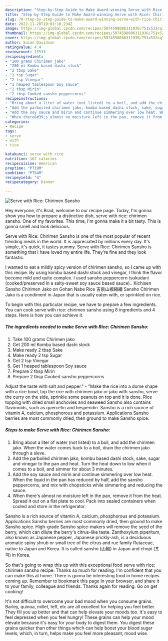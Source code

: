 ```yaml
---
description: "Step-by-Step Guide to Make Award-winning Serve with Rice: Chirimen Sansho"
title: "Step-by-Step Guide to Make Award-winning Serve with Rice: Chirimen Sansho"
slug: 79-step-by-step-guide-to-make-award-winning-serve-with-rice-chirimen-sansho
date: 2022-11-20T19:03:10.234Z
image: https://img-global.cpcdn.com/recipes/5074598086311936/751x532cq70/serve-with-rice-chirimen-sansho-recipe-main-photo.jpg
thumbnail: https://img-global.cpcdn.com/recipes/5074598086311936/751x532cq70/serve-with-rice-chirimen-sansho-recipe-main-photo.jpg
cover: https://img-global.cpcdn.com/recipes/5074598086311936/751x532cq70/serve-with-rice-chirimen-sansho-recipe-main-photo.jpg
author: Susan Davidson
ratingvalue: 4.4
reviewcount: 15533
recipeingredient:
- "100 grams Chirimen jako"
- "200 ml Kombu based dashi stock"
- "2 tbsp Sake"
- "2 tsp Sugar"
- "2 tsp Vinegar"
- "1 heaped tablespoon Soy sauce"
- "2 tbsp Mirin"
- "2 tbsp Cooked sansho peppercorns"
recipeinstructions:
- "Bring about a liter of water (not listed) to a boil, and add the chirimen jako. When the water comes back to a boil, drain the chirimen jako through a sieve."
- "Add the parboiled chirimen jako, kombu based dashi stock, sake, sugar and vinegar to the pan and heat. Turn the heat down to low when it comes to a boil, and simmer for about 3 minutes."
- "Add the soy sauce and mirin and continue simmering over low heat. When the liquid in the pan has reduced by half, add the sansho peppercorns, and mix with chopsticks while simmering and reducing the sauce."
- "When there&#39;s almost no moisture left in the pan, remove it from the heat. Spread it out on a flat plate to cool. Pack into sealed containers when cooled and store in the refrigerator."
categories:
- Recipe
tags:
- serve
- with
- rice

katakunci: serve with rice 
nutrition: 167 calories
recipecuisine: American
preptime: "PT19M"
cooktime: "PT54M"
recipeyield: "4"
recipecategory: Dinner

---
```



![Serve with Rice: Chirimen Sansho](https://img-global.cpcdn.com/recipes/5074598086311936/751x532cq70/serve-with-rice-chirimen-sansho-recipe-main-photo.jpg)

Hey everyone, it's Brad, welcome to our recipe page. Today, I'm gonna show you how to prepare a distinctive dish, serve with rice: chirimen sansho. One of my favorites. This time, I'm gonna make it a bit tasty. This is gonna smell and look delicious.

Serve with Rice: Chirimen Sansho is one of the most popular of recent trending meals in the world. It is appreciated by millions every day. It's simple, it's quick, it tastes yummy. Serve with Rice: Chirimen Sansho is something that I have loved my entire life. They're fine and they look fantastic.

I wanted to eat a mildly spicy version of chirimen sansho, so I came up with this recipe. By using kombu based dashi stock and vinegar, I think the flavor become mild and quite complex. I used sansho peppercorn tsukudani (cooked/preserved in a salty-sweet soy sauce based sauce).. Kichisen Sansho Chirimen Jako on Gohan Nabe Rice 吉泉山椒縮緬 Sansho Chirimen Jako is a condiment in Japan that is usually eaten with, or sprinkled on rice.


To begin with this particular recipe, we have to prepare a few ingredients. You can cook serve with rice: chirimen sansho using 8 ingredients and 4 steps. Here is how you can achieve it.

<!--inarticleads1-->

##### The ingredients needed to make Serve with Rice: Chirimen Sansho:

1. Take 100 grams Chirimen jako
1. Get 200 ml Kombu based dashi stock
1. Make ready 2 tbsp Sake
1. Make ready 2 tsp Sugar
1. Get 2 tsp Vinegar
1. Get 1 heaped tablespoon Soy sauce
1. Prepare 2 tbsp Mirin
1. Prepare 2 tbsp Cooked sansho peppercorns


Adjust the taste with salt and pepper.&#34; - &#34;Make the rice into a dome shape with a rice bowl, top the rice with chirimen jako or jako with sansho, serve the curry on the side, sprinkle some peanuts on top and it is done. Rice topping with dried small anchovies and seaweed Sansho also contains flavonoids, such as quercetin and hesperidin. Sansho is a rich source of vitamin A, calcium, phosphorous and potassium. Applications Sansho berries are most commonly dried, then ground to make Sansho spice. 

<!--inarticleads2-->

##### Steps to make Serve with Rice: Chirimen Sansho:

1. Bring about a liter of water (not listed) to a boil, and add the chirimen jako. When the water comes back to a boil, drain the chirimen jako through a sieve.
1. Add the parboiled chirimen jako, kombu based dashi stock, sake, sugar and vinegar to the pan and heat. Turn the heat down to low when it comes to a boil, and simmer for about 3 minutes.
1. Add the soy sauce and mirin and continue simmering over low heat. When the liquid in the pan has reduced by half, add the sansho peppercorns, and mix with chopsticks while simmering and reducing the sauce.
1. When there&#39;s almost no moisture left in the pan, remove it from the heat. Spread it out on a flat plate to cool. Pack into sealed containers when cooled and store in the refrigerator.


Sansho is a rich source of vitamin A, calcium, phosphorous and potassium. Applications Sansho berries are most commonly dried, then ground to make Sansho spice. High-grade Sansho spice-makers will remove the seed of the berry, which can dilute the berry&#39;s citrus-like taste. Zanthoxylum piperitum, also known as Japanese pepper, Japanese prickly-ash, is a deciduous aromatic spiny shrub or small tree of the citrus and rue family Rutaceae, native to Japan and Korea. It is called sanshō (山椒) in Japan and chopi (초피) in Korea. 

So that's going to wrap this up with this exceptional food serve with rice: chirimen sansho recipe. Thanks so much for reading. I'm confident that you can make this at home. There is gonna be interesting food in home recipes coming up. Remember to bookmark this page in your browser, and share it to your family, colleague and friends. Thanks again for reading. Go on get cooking!

It's not difficult to overcome your bad mood when you consume grains. Barley, quinoa, millet, teff, etc are all excellent for helping you feel better. They fill you up better and that can help elevate your moods too. It's easy to feel depressed when you feel hungry! These grains can help your mood elevate because it's easy for your body to digest them. You digest these grains quicker than other things which can help boost your blood sugar levels, which, in turn, helps make you feel more pleasant, mood wise.

